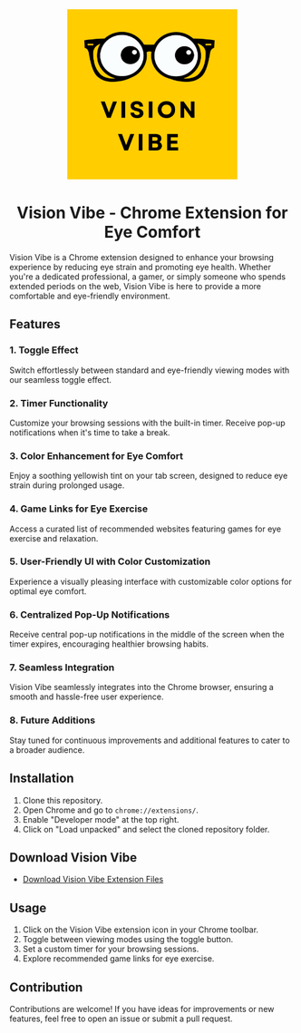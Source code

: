 <div align="center">

<img src="https://github.com/Mohiit70/Vision-Vibe/blob/main/assets/Vision%20Vibe.png?raw=true" width=300 height=300>

<h1>Vision Vibe - Chrome Extension for Eye Comfort</h1>

</div>

Vision Vibe is a Chrome extension designed to enhance your browsing experience by reducing eye strain and promoting eye health. Whether you're a dedicated professional, a gamer, or simply someone who spends extended periods on the web, Vision Vibe is here to provide a more comfortable and eye-friendly environment.

## Features

### 1. Toggle Effect
Switch effortlessly between standard and eye-friendly viewing modes with our seamless toggle effect.

### 2. Timer Functionality
Customize your browsing sessions with the built-in timer. Receive pop-up notifications when it's time to take a break.

### 3. Color Enhancement for Eye Comfort
Enjoy a soothing yellowish tint on your tab screen, designed to reduce eye strain during prolonged usage.

### 4. Game Links for Eye Exercise
Access a curated list of recommended websites featuring games for eye exercise and relaxation.

### 5. User-Friendly UI with Color Customization
Experience a visually pleasing interface with customizable color options for optimal eye comfort.

### 6. Centralized Pop-Up Notifications
Receive central pop-up notifications in the middle of the screen when the timer expires, encouraging healthier browsing habits.

### 7. Seamless Integration
Vision Vibe seamlessly integrates into the Chrome browser, ensuring a smooth and hassle-free user experience.

### 8. Future Additions
Stay tuned for continuous improvements and additional features to cater to a broader audience.

## Installation

1. Clone this repository.
2. Open Chrome and go to `chrome://extensions/`.
3. Enable "Developer mode" at the top right.
4. Click on "Load unpacked" and select the cloned repository folder.

## Download Vision Vibe

- [Download Vision Vibe Extension Files](https://drive.google.com/drive/folders/13FbdR4f1Ufj9Q1X-O-SlOFt0SqYnqoUs?usp=drive_link)

## Usage

1. Click on the Vision Vibe extension icon in your Chrome toolbar.
2. Toggle between viewing modes using the toggle button.
3. Set a custom timer for your browsing sessions.
4. Explore recommended game links for eye exercise.

## Contribution

Contributions are welcome! If you have ideas for improvements or new features, feel free to open an issue or submit a pull request.






